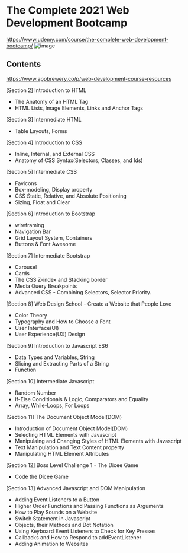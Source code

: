 # The Complete 2021 Web Development Bootcamp
https://www.udemy.com/course/the-complete-web-development-bootcamp/
![image](https://user-images.githubusercontent.com/76411405/133629017-cc5c66d1-d52e-409c-9a56-c26a119f3318.png)

## Contents
https://www.appbrewery.co/p/web-development-course-resources

[Section 2] Introduction to HTML
- The Anatomy of an HTML Tag
- HTML Lists, Image Elements, Links and Anchor Tags

[Section 3] Intermediate HTML
- Table Layouts, Forms

[Section 4] Introduction to CSS
- Inline, Internal, and External CSS
- Anatomy of CSS Syntax(Selectors, Classes, and Ids)

[Section 5] Intermediate CSS
- Favicons
- Box-modeling, Display property
- CSS Static, Relative, and Absolute Positioning
- Sizing, Float and Clear

[Section 6] Introduction to Bootstrap
- wireframing
- Navigation Bar
- Grid Layout System, Containers
- Buttons & Font Awesome

[Section 7] Intermediate Bootstrap
- Carousel
- Cards
- The CSS Z-index and Stacking border
- Media Query Breakpoints
- Advanced CSS - Combining Selectors, Selector Priority.

[Section 8] Web Design School - Create a Website that People Love
- Color Theory
- Typography and How to Choose a Font
- User Interface(UI)
- User Experience(UX) Design

[Section 9] Introduction to Javascript ES6
- Data Types and Variables, String
- Slicing and Extracting Parts of a String
- Function

[Section 10] Intermediate Javascript
- Random Number
- If-Else Conditionals & Logic, Comparators and Equality
- Array, While-Loops, For Loops

[Section 11] The Document Object Model(DOM)
- Introduction of Document Object Model(DOM)
- Selecting HTML Elements with Javascript
- Manipulaing and Changing Styles of HTML Elements with Javascript
- Text Manipulation and Text Content property
- Manipulating HTML Element Attributes

[Section 12] Boss Level Challenge 1 - The Dicee Game
- Code the Dicee Game

[Section 13] Advanced Javascript and DOM Manipulation
- Adding Event Listeners to a Button
- Higher Order Functions and Passing Functions as Arguments
- How to Play Sounds on a Website
- Switch Statement in Javascript
- Objects, their Methods and Dot Notation
- Using Keyboard Event Listeners to Check for Key Presses
- Callbacks and How to Respond to addEventListener
- Adding Animation to Websites
